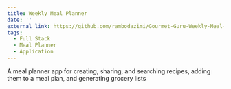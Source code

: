 ```yaml
---
title: Weekly Meal Planner
date: ''
external_link: https://github.com/rambodazimi/Gourmet-Guru-Weekly-Meal-Planner/tree/main
tags:
  - Full Stack
  - Meal Planner
  - Application
---
```


A meal planner app for creating, sharing, and searching recipes, adding them to a meal plan, and generating grocery lists

<!--more-->
